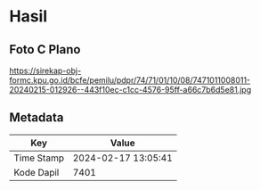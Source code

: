 # Hasil

## Foto C Plano

https://sirekap-obj-formc.kpu.go.id/bcfe/pemilu/pdpr/74/71/01/10/08/7471011008011-20240215-012926--443f10ec-c1cc-4576-95ff-a66c7b6d5e81.jpg


## Metadata

| Key        | Value               |
| ---------- | ------------------- |
| Time Stamp | 2024-02-17 13:05:41 |
| Kode Dapil | 7401                |



